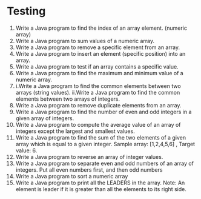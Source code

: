# Testing
1. Write a Java program to find the index of an array element. (numeric array)
2. Write a Java program to sum values of a numeric array.
3. Write a Java program to remove a specific element from an array.
4. Write a Java program to insert an element (specific position) into an array.
5. Write a Java program to test if an array contains a specific value.
6. Write a Java program to find the maximum and minimum value of a numeric array.
7. i.Write a Java program to find the common elements between two arrays (string values).
ii.Write a Java program to find the common elements between two arrays of integers.
8. Write a Java program to remove duplicate elements from an array.
9. Write a Java program to find the number of even and odd integers in a given array of integers.
10. Write a Java program to compute the average value of an array of integers except the largest
and smallest values.
11. Write a Java program to find the sum of the two elements of a given array which is equal to a
given integer.
Sample array: [1,2,4,5,6] , Target value: 6.
12. Write a Java program to reverse an array of integer values.
13. Write a Java program to separate even and odd numbers of an array of integers. Put all even
numbers first, and then odd numbers
14. Write a Java program to sort a numeric array
15. Write a Java program to print all the LEADERS in the array.
Note: An element is leader if it is greater than all the elements to its right side.
